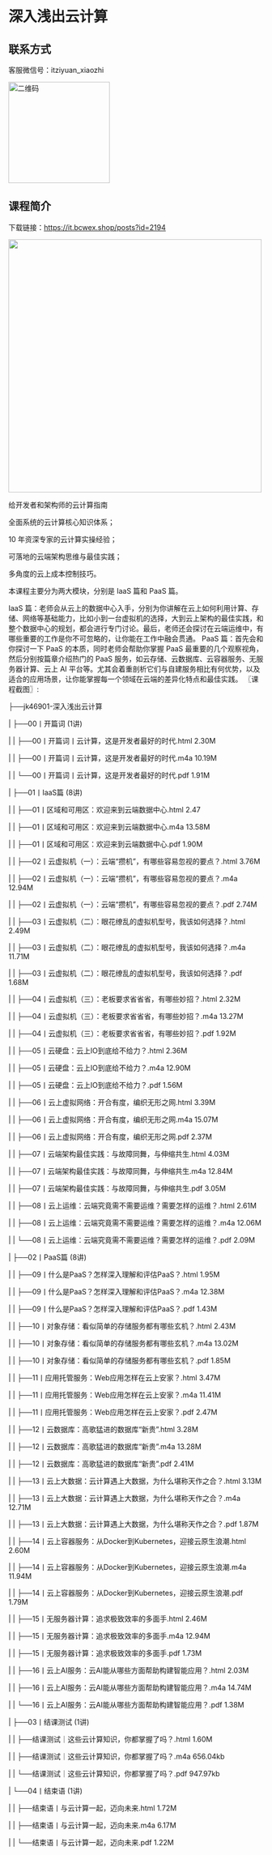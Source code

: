 # 深入浅出云计算  

## 联系方式

客服微信号：itziyuan_xiaozhi

<img src="https://ziyuanyun.oss-cn-guangzhou.aliyuncs.com/common/20240614073449/666b82192834a.jpg" width="200" height="200" alt="二维码">

## 课程简介

下载链接：https://it.bcwex.shop/posts?id=2194

<img src="https://ziyuanyun.oss-cn-guangzhou.aliyuncs.com/yun/20240515183722/66449062d9c0e.jpg" width="500" alt="">

  给开发者和架构师的云计算指南

 全面系统的云计算核心知识体系；

 10 年资深专家的云计算实操经验；

 可落地的云端架构思维与最佳实践；

 多角度的云上成本控制技巧。

 本课程主要分为两大模块，分别是 IaaS 篇和 PaaS 篇。

  IaaS 篇：老师会从云上的数据中心入手，分别为你讲解在云上如何利用计算、存储、网络等基础能力，比如小到一台虚拟机的选择，大到云上架构的最佳实践，和整个数据中心的规划，都会进行专门讨论。最后，老师还会探讨在云端运维中，有哪些重要的工作是你不可忽略的，让你能在工作中融会贯通。 PaaS 篇：首先会和你探讨一下 PaaS 的本质，同时老师会帮助你掌握 PaaS 最重要的几个观察视角，然后分别按篇章介绍热门的 PaaS 服务，如云存储、云数据库、云容器服务、无服务器计算、云上 AI 平台等。尤其会着重剖析它们与自建服务相比有何优势，以及适合的应用场景，让你能掌握每一个领域在云端的差异化特点和最佳实践。  〖课程截图〗:

  ├──jk46901-深入浅出云计算

 | ├──00丨开篇词 (1讲)

 | | ├──00丨开篇词丨云计算，这是开发者最好的时代.html 2.30M

 | | ├──00丨开篇词丨云计算，这是开发者最好的时代.m4a 10.19M

 | | └──00丨开篇词丨云计算，这是开发者最好的时代.pdf 1.91M

 | ├──01丨IaaS篇 (8讲)

 | | ├──01丨区域和可用区：欢迎来到云端数据中心.html 2.47

 | | ├──01丨区域和可用区：欢迎来到云端数据中心.m4a 13.58M

 | | ├──01丨区域和可用区：欢迎来到云端数据中心.pdf 1.90M

 | | ├──02丨云虚拟机（一）：云端“攒机”，有哪些容易忽视的要点？.html 3.76M

 | | ├──02丨云虚拟机（一）：云端“攒机”，有哪些容易忽视的要点？.m4a 12.94M

 | | ├──02丨云虚拟机（一）：云端“攒机”，有哪些容易忽视的要点？.pdf 2.74M

 | | ├──03丨云虚拟机（二）：眼花缭乱的虚拟机型号，我该如何选择？.html 2.49M

 | | ├──03丨云虚拟机（二）：眼花缭乱的虚拟机型号，我该如何选择？.m4a 11.71M

 | | ├──03丨云虚拟机（二）：眼花缭乱的虚拟机型号，我该如何选择？.pdf 1.68M

 | | ├──04丨云虚拟机（三）：老板要求省省省，有哪些妙招？.html 2.32M

 | | ├──04丨云虚拟机（三）：老板要求省省省，有哪些妙招？.m4a 13.27M

 | | ├──04丨云虚拟机（三）：老板要求省省省，有哪些妙招？.pdf 1.92M

 | | ├──05丨云硬盘：云上IO到底给不给力？.html 2.36M

 | | ├──05丨云硬盘：云上IO到底给不给力？.m4a 12.90M

 | | ├──05丨云硬盘：云上IO到底给不给力？.pdf 1.56M

 | | ├──06丨云上虚拟网络：开合有度，编织无形之网.html 3.39M

 | | ├──06丨云上虚拟网络：开合有度，编织无形之网.m4a 15.07M

 | | ├──06丨云上虚拟网络：开合有度，编织无形之网.pdf 2.37M

 | | ├──07丨云端架构最佳实践：与故障同舞，与伸缩共生.html 4.03M

 | | ├──07丨云端架构最佳实践：与故障同舞，与伸缩共生.m4a 12.84M

 | | ├──07丨云端架构最佳实践：与故障同舞，与伸缩共生.pdf 3.05M

 | | ├──08丨云上运维：云端究竟需不需要运维？需要怎样的运维？.html 2.61M

 | | ├──08丨云上运维：云端究竟需不需要运维？需要怎样的运维？.m4a 12.06M

 | | └──08丨云上运维：云端究竟需不需要运维？需要怎样的运维？.pdf 2.09M

 | ├──02丨PaaS篇 (8讲)

 | | ├──09丨什么是PaaS？怎样深入理解和评估PaaS？.html 1.95M

 | | ├──09丨什么是PaaS？怎样深入理解和评估PaaS？.m4a 12.38M

 | | ├──09丨什么是PaaS？怎样深入理解和评估PaaS？.pdf 1.43M

 | | ├──10丨对象存储：看似简单的存储服务都有哪些玄机？.html 2.43M

 | | ├──10丨对象存储：看似简单的存储服务都有哪些玄机？.m4a 13.02M

 | | ├──10丨对象存储：看似简单的存储服务都有哪些玄机？.pdf 1.85M

 | | ├──11丨应用托管服务：Web应用怎样在云上安家？.html 3.47M

 | | ├──11丨应用托管服务：Web应用怎样在云上安家？.m4a 11.41M

 | | ├──11丨应用托管服务：Web应用怎样在云上安家？.pdf 2.47M

 | | ├──12丨云数据库：高歌猛进的数据库“新贵”.html 3.28M

 | | ├──12丨云数据库：高歌猛进的数据库“新贵”.m4a 13.28M

 | | ├──12丨云数据库：高歌猛进的数据库“新贵”.pdf 2.41M

 | | ├──13丨云上大数据：云计算遇上大数据，为什么堪称天作之合？.html 3.13M

 | | ├──13丨云上大数据：云计算遇上大数据，为什么堪称天作之合？.m4a 12.71M

 | | ├──13丨云上大数据：云计算遇上大数据，为什么堪称天作之合？.pdf 1.87M

 | | ├──14丨云上容器服务：从Docker到Kubernetes，迎接云原生浪潮.html 2.60M

 | | ├──14丨云上容器服务：从Docker到Kubernetes，迎接云原生浪潮.m4a 11.94M

 | | ├──14丨云上容器服务：从Docker到Kubernetes，迎接云原生浪潮.pdf 1.79M

 | | ├──15丨无服务器计算：追求极致效率的多面手.html 2.46M

 | | ├──15丨无服务器计算：追求极致效率的多面手.m4a 12.94M

 | | ├──15丨无服务器计算：追求极致效率的多面手.pdf 1.73M

 | | ├──16丨云上AI服务：云AI能从哪些方面帮助构建智能应用？.html 2.03M

 | | ├──16丨云上AI服务：云AI能从哪些方面帮助构建智能应用？.m4a 14.74M

 | | └──16丨云上AI服务：云AI能从哪些方面帮助构建智能应用？.pdf 1.38M

 | ├──03丨结课测试 (1讲)

 | | ├──结课测试｜这些云计算知识，你都掌握了吗？.html 1.60M

 | | ├──结课测试｜这些云计算知识，你都掌握了吗？.m4a 656.04kb

 | | └──结课测试｜这些云计算知识，你都掌握了吗？.pdf 947.97kb

 | └──04丨结束语 (1讲)

 | | ├──结束语丨与云计算一起，迈向未来.html 1.72M

 | | ├──结束语丨与云计算一起，迈向未来.m4a 6.17M

 | | └──结束语丨与云计算一起，迈向未来.pdf 1.22M

  